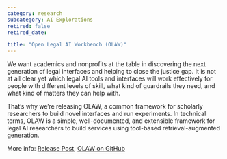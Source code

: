```yaml
---
category: research
subcategory: AI Explorations
retired: false
retired_date:

title: "Open Legal AI Workbench (OLAW)"
---
```


We want academics and nonprofits at the table in discovering the next generation of legal interfaces and helping to close the justice gap. It is not at all clear yet which legal AI tools and interfaces will work effectively for people with different levels of skill, what kind of guardrails they need, and what kind of matters they can help with.

That’s why we’re releasing OLAW, a common framework for scholarly researchers to build novel interfaces and run experiments. In technical terms, OLAW is a simple, well-documented, and extensible framework for legal AI researchers to build services using tool-based retrieval-augmented generation.

More info: [Release Post](https://lil.law.harvard.edu/blog/2024/03/08/announcing-the-open-legal-ai-workbench-olaw/), [OLAW on GitHub](https://github.com/harvard-lil/olaw)
